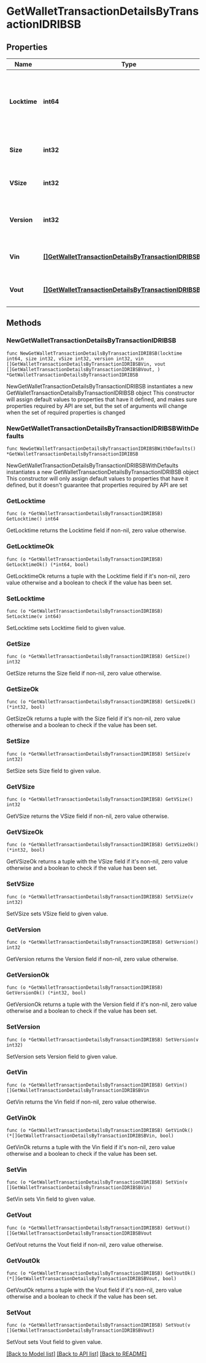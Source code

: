 # GetWalletTransactionDetailsByTransactionIDRIBSB

## Properties

Name | Type | Description | Notes
------------ | ------------- | ------------- | -------------
**Locktime** | **int64** | Represents the time at which a particular transaction can be added to the blockchain. | 
**Size** | **int32** | Represents the total size of this transaction. | 
**VSize** | **int32** | Represents the virtual size of this transaction. | 
**Version** | **int32** | Represents the transaction version number. | 
**Vin** | [**[]GetWalletTransactionDetailsByTransactionIDRIBSBVin**](GetWalletTransactionDetailsByTransactionIDRIBSBVin.md) | Object Array representation of transaction inputs | 
**Vout** | [**[]GetWalletTransactionDetailsByTransactionIDRIBSBVout**](GetWalletTransactionDetailsByTransactionIDRIBSBVout.md) | Represents the transaction outputs. | 

## Methods

### NewGetWalletTransactionDetailsByTransactionIDRIBSB

`func NewGetWalletTransactionDetailsByTransactionIDRIBSB(locktime int64, size int32, vSize int32, version int32, vin []GetWalletTransactionDetailsByTransactionIDRIBSBVin, vout []GetWalletTransactionDetailsByTransactionIDRIBSBVout, ) *GetWalletTransactionDetailsByTransactionIDRIBSB`

NewGetWalletTransactionDetailsByTransactionIDRIBSB instantiates a new GetWalletTransactionDetailsByTransactionIDRIBSB object
This constructor will assign default values to properties that have it defined,
and makes sure properties required by API are set, but the set of arguments
will change when the set of required properties is changed

### NewGetWalletTransactionDetailsByTransactionIDRIBSBWithDefaults

`func NewGetWalletTransactionDetailsByTransactionIDRIBSBWithDefaults() *GetWalletTransactionDetailsByTransactionIDRIBSB`

NewGetWalletTransactionDetailsByTransactionIDRIBSBWithDefaults instantiates a new GetWalletTransactionDetailsByTransactionIDRIBSB object
This constructor will only assign default values to properties that have it defined,
but it doesn't guarantee that properties required by API are set

### GetLocktime

`func (o *GetWalletTransactionDetailsByTransactionIDRIBSB) GetLocktime() int64`

GetLocktime returns the Locktime field if non-nil, zero value otherwise.

### GetLocktimeOk

`func (o *GetWalletTransactionDetailsByTransactionIDRIBSB) GetLocktimeOk() (*int64, bool)`

GetLocktimeOk returns a tuple with the Locktime field if it's non-nil, zero value otherwise
and a boolean to check if the value has been set.

### SetLocktime

`func (o *GetWalletTransactionDetailsByTransactionIDRIBSB) SetLocktime(v int64)`

SetLocktime sets Locktime field to given value.


### GetSize

`func (o *GetWalletTransactionDetailsByTransactionIDRIBSB) GetSize() int32`

GetSize returns the Size field if non-nil, zero value otherwise.

### GetSizeOk

`func (o *GetWalletTransactionDetailsByTransactionIDRIBSB) GetSizeOk() (*int32, bool)`

GetSizeOk returns a tuple with the Size field if it's non-nil, zero value otherwise
and a boolean to check if the value has been set.

### SetSize

`func (o *GetWalletTransactionDetailsByTransactionIDRIBSB) SetSize(v int32)`

SetSize sets Size field to given value.


### GetVSize

`func (o *GetWalletTransactionDetailsByTransactionIDRIBSB) GetVSize() int32`

GetVSize returns the VSize field if non-nil, zero value otherwise.

### GetVSizeOk

`func (o *GetWalletTransactionDetailsByTransactionIDRIBSB) GetVSizeOk() (*int32, bool)`

GetVSizeOk returns a tuple with the VSize field if it's non-nil, zero value otherwise
and a boolean to check if the value has been set.

### SetVSize

`func (o *GetWalletTransactionDetailsByTransactionIDRIBSB) SetVSize(v int32)`

SetVSize sets VSize field to given value.


### GetVersion

`func (o *GetWalletTransactionDetailsByTransactionIDRIBSB) GetVersion() int32`

GetVersion returns the Version field if non-nil, zero value otherwise.

### GetVersionOk

`func (o *GetWalletTransactionDetailsByTransactionIDRIBSB) GetVersionOk() (*int32, bool)`

GetVersionOk returns a tuple with the Version field if it's non-nil, zero value otherwise
and a boolean to check if the value has been set.

### SetVersion

`func (o *GetWalletTransactionDetailsByTransactionIDRIBSB) SetVersion(v int32)`

SetVersion sets Version field to given value.


### GetVin

`func (o *GetWalletTransactionDetailsByTransactionIDRIBSB) GetVin() []GetWalletTransactionDetailsByTransactionIDRIBSBVin`

GetVin returns the Vin field if non-nil, zero value otherwise.

### GetVinOk

`func (o *GetWalletTransactionDetailsByTransactionIDRIBSB) GetVinOk() (*[]GetWalletTransactionDetailsByTransactionIDRIBSBVin, bool)`

GetVinOk returns a tuple with the Vin field if it's non-nil, zero value otherwise
and a boolean to check if the value has been set.

### SetVin

`func (o *GetWalletTransactionDetailsByTransactionIDRIBSB) SetVin(v []GetWalletTransactionDetailsByTransactionIDRIBSBVin)`

SetVin sets Vin field to given value.


### GetVout

`func (o *GetWalletTransactionDetailsByTransactionIDRIBSB) GetVout() []GetWalletTransactionDetailsByTransactionIDRIBSBVout`

GetVout returns the Vout field if non-nil, zero value otherwise.

### GetVoutOk

`func (o *GetWalletTransactionDetailsByTransactionIDRIBSB) GetVoutOk() (*[]GetWalletTransactionDetailsByTransactionIDRIBSBVout, bool)`

GetVoutOk returns a tuple with the Vout field if it's non-nil, zero value otherwise
and a boolean to check if the value has been set.

### SetVout

`func (o *GetWalletTransactionDetailsByTransactionIDRIBSB) SetVout(v []GetWalletTransactionDetailsByTransactionIDRIBSBVout)`

SetVout sets Vout field to given value.



[[Back to Model list]](../README.md#documentation-for-models) [[Back to API list]](../README.md#documentation-for-api-endpoints) [[Back to README]](../README.md)


